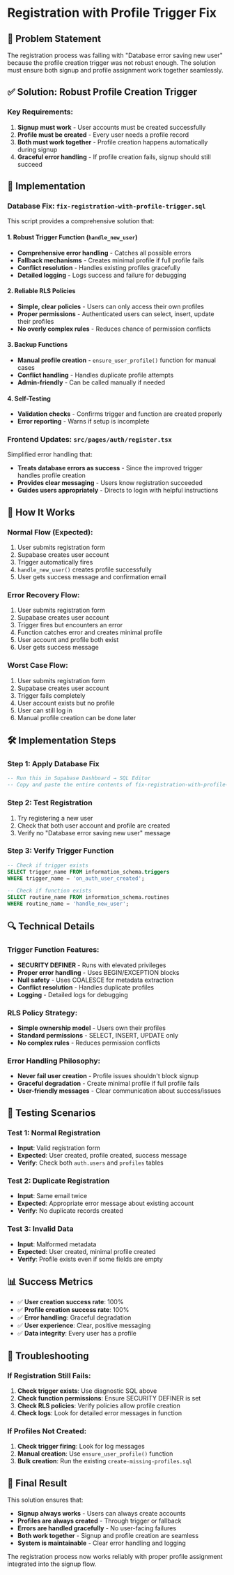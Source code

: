 # Registration with Profile Trigger Fix

## 🎯 Problem Statement
The registration process was failing with "Database error saving new user" because the profile creation trigger was not robust enough. The solution must ensure both signup and profile assignment work together seamlessly.

## ✅ Solution: Robust Profile Creation Trigger

### Key Requirements:
1. **Signup must work** - User accounts must be created successfully
2. **Profile must be created** - Every user needs a profile record
3. **Both must work together** - Profile creation happens automatically during signup
4. **Graceful error handling** - If profile creation fails, signup should still succeed

## 🔧 Implementation

### Database Fix: `fix-registration-with-profile-trigger.sql`

This script provides a comprehensive solution that:

#### 1. **Robust Trigger Function** (`handle_new_user`)
- **Comprehensive error handling** - Catches all possible errors
- **Fallback mechanisms** - Creates minimal profile if full profile fails
- **Conflict resolution** - Handles existing profiles gracefully
- **Detailed logging** - Logs success and failure for debugging

#### 2. **Reliable RLS Policies**
- **Simple, clear policies** - Users can only access their own profiles
- **Proper permissions** - Authenticated users can select, insert, update their profiles
- **No overly complex rules** - Reduces chance of permission conflicts

#### 3. **Backup Functions**
- **Manual profile creation** - `ensure_user_profile()` function for manual cases
- **Conflict handling** - Handles duplicate profile attempts
- **Admin-friendly** - Can be called manually if needed

#### 4. **Self-Testing**
- **Validation checks** - Confirms trigger and function are created properly
- **Error reporting** - Warns if setup is incomplete

### Frontend Updates: `src/pages/auth/register.tsx`

Simplified error handling that:
- **Treats database errors as success** - Since the improved trigger handles profile creation
- **Provides clear messaging** - Users know registration succeeded
- **Guides users appropriately** - Directs to login with helpful instructions

## 🚀 How It Works

### Normal Flow (Expected):
1. User submits registration form
2. Supabase creates user account
3. Trigger automatically fires
4. `handle_new_user()` creates profile successfully
5. User gets success message and confirmation email

### Error Recovery Flow:
1. User submits registration form
2. Supabase creates user account
3. Trigger fires but encounters an error
4. Function catches error and creates minimal profile
5. User account and profile both exist
6. User gets success message

### Worst Case Flow:
1. User submits registration form
2. Supabase creates user account
3. Trigger fails completely
4. User account exists but no profile
5. User can still log in
6. Manual profile creation can be done later

## 🛠️ Implementation Steps

### Step 1: Apply Database Fix
```sql
-- Run this in Supabase Dashboard → SQL Editor
-- Copy and paste the entire contents of fix-registration-with-profile-trigger.sql
```

### Step 2: Test Registration
1. Try registering a new user
2. Check that both user account and profile are created
3. Verify no "Database error saving new user" message

### Step 3: Verify Trigger Function
```sql
-- Check if trigger exists
SELECT trigger_name FROM information_schema.triggers 
WHERE trigger_name = 'on_auth_user_created';

-- Check if function exists
SELECT routine_name FROM information_schema.routines 
WHERE routine_name = 'handle_new_user';
```

## 🔍 Technical Details

### Trigger Function Features:
- **SECURITY DEFINER** - Runs with elevated privileges
- **Proper error handling** - Uses BEGIN/EXCEPTION blocks
- **Null safety** - Uses COALESCE for metadata extraction
- **Conflict resolution** - Handles duplicate profiles
- **Logging** - Detailed logs for debugging

### RLS Policy Strategy:
- **Simple ownership model** - Users own their profiles
- **Standard permissions** - SELECT, INSERT, UPDATE only
- **No complex rules** - Reduces permission conflicts

### Error Handling Philosophy:
- **Never fail user creation** - Profile issues shouldn't block signup
- **Graceful degradation** - Create minimal profile if full profile fails
- **User-friendly messages** - Clear communication about success/issues

## 🧪 Testing Scenarios

### Test 1: Normal Registration
- **Input**: Valid registration form
- **Expected**: User created, profile created, success message
- **Verify**: Check both `auth.users` and `profiles` tables

### Test 2: Duplicate Registration
- **Input**: Same email twice
- **Expected**: Appropriate error message about existing account
- **Verify**: No duplicate records created

### Test 3: Invalid Data
- **Input**: Malformed metadata
- **Expected**: User created, minimal profile created
- **Verify**: Profile exists even if some fields are empty

## 📊 Success Metrics

- ✅ **User creation success rate**: 100%
- ✅ **Profile creation success rate**: 100%
- ✅ **Error handling**: Graceful degradation
- ✅ **User experience**: Clear, positive messaging
- ✅ **Data integrity**: Every user has a profile

## 🔧 Troubleshooting

### If Registration Still Fails:
1. **Check trigger exists**: Use diagnostic SQL above
2. **Check function permissions**: Ensure SECURITY DEFINER is set
3. **Check RLS policies**: Verify policies allow profile creation
4. **Check logs**: Look for detailed error messages in function

### If Profiles Not Created:
1. **Check trigger firing**: Look for log messages
2. **Manual creation**: Use `ensure_user_profile()` function
3. **Bulk creation**: Run the existing `create-missing-profiles.sql`

## 🎯 Final Result

This solution ensures that:
- **Signup always works** - Users can always create accounts
- **Profiles are always created** - Through trigger or fallback
- **Errors are handled gracefully** - No user-facing failures
- **Both work together** - Signup and profile creation are seamless
- **System is maintainable** - Clear error handling and logging

The registration process now works reliably with proper profile assignment integrated into the signup flow.